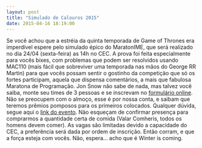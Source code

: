 ```yaml
---
layout: post
title: "Simulado de Calouros 2015"
date: 2015-04-16 18:19:00
---
```


Se você achou que a estréia da quinta temporada de Game of Thrones era imperdível espere pelo simulado épico do MaratonIME, que será realizado no dia 24/04 (sexta-feira) as 14h no CEC. A prova foi feita especialmente para vocês bixes, com problemas que podem ser resolvidos usando MAC110 (mais fácil que sobreviver uma temporada nas mãos do George RR Martin) para que vocês possam sentir o gostinho da competição que só os fortes participam, aquela que dispensa comentários, a mais que fabulosa Maratona de Programação. Jon Snow não sabe de nada, mas talvez você saiba, monte seu times de 3 pessoas e se inscrevam no [formulário online](https://docs.google.com/forms/d/1ZO5-sHRgWdurx_BPN-45knWhV6W2R69s8sD3JGHZJF0/viewform?c=0&w=1).
Não se preocupem com o almoço, esse é por nossa conta, e saibam que teremos prêmios pomposos para os primeiros colocados. Qualquer dúvida, segue aqui o [link do evento](https://www.facebook.com/events/1573774266207067/). Não esqueçam de confirmar presença para comprarmos a quantidade certa de comida (Valar Comheris, todos os homens devem comer). 
As vagas são limitadas devido a capacidade do CEC, a preferência será dada por ordem de inscrição. Então corram, e que a força esteja com vocês. Não, espera… acho que é Winter is coming.
